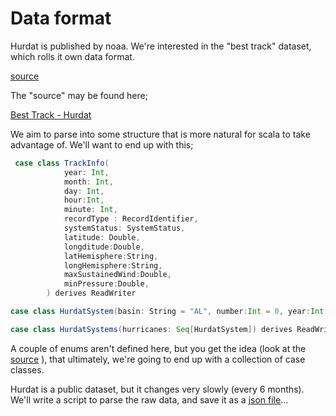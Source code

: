 # Data format

Hurdat is published by noaa. We're interested in the "best track" dataset, which rolls it own data format. 

[source](https://www.aoml.noaa.gov/hrd/hurdat/hurdat2-format.pdf)

The "source" may be found here; 

[Best Track - Hurdat](https://www.aoml.noaa.gov/hrd/hurdat/hurdat2.html)

We aim to parse into some structure that is more natural for scala to take advantage of. We'll want to end up with this; 

```scala
 case class TrackInfo(
            year: Int, 
            month: Int, 
            day: Int, 
            hour:Int, 
            minute: Int,
            recordType : RecordIdentifier,
            systemStatus: SystemStatus,
            latitude: Double, 
            longditude:Double, 
            latHemisphere:String, 
            longHemisphere:String,
            maxSustainedWind:Double, 
            minPressure:Double, 
        ) derives ReadWriter

case class HurdatSystem(basin: String = "AL", number:Int = 0, year:Int = 0, name : String = "", track:Seq[TrackInfo] = List[TrackInfo]() ) derives ReadWriter

case class HurdatSystems(hurricanes: Seq[HurdatSystem]) derives ReadWriter
```
A couple of enums aren't defined here, but you get the idea (look at the [source](https://github.com/Quafadas/hurdat) ), that ultimately, we're going to end up with a collection of case classes. 

Hurdat is a public dataset, but it changes very slowly (every 6 months). We'll write a script to parse the raw data, and save it as a [json file](../assets/hurdat.json)...
